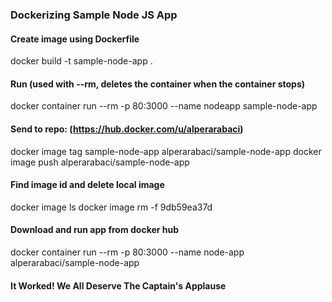 ### Dockerizing Sample Node JS App
#### Create image using Dockerfile
docker build -t sample-node-app  .
#### Run (used with --rm, deletes the container when the container stops)
docker container run --rm -p 80:3000 --name nodeapp sample-node-app
#### Send to repo: (https://hub.docker.com/u/alperarabaci)
docker image tag sample-node-app  alperarabaci/sample-node-app
docker image push alperarabaci/sample-node-app
#### Find image id and delete local image
docker image ls
docker image rm -f 9db59ea37d
#### Download and run app from docker hub
docker container run --rm -p 80:3000 --name node-app alperarabaci/sample-node-app
#### It Worked! We All Deserve The Captain's Applause